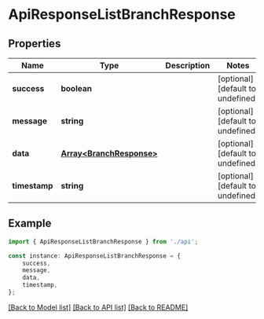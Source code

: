 # ApiResponseListBranchResponse


## Properties

Name | Type | Description | Notes
------------ | ------------- | ------------- | -------------
**success** | **boolean** |  | [optional] [default to undefined]
**message** | **string** |  | [optional] [default to undefined]
**data** | [**Array&lt;BranchResponse&gt;**](BranchResponse.md) |  | [optional] [default to undefined]
**timestamp** | **string** |  | [optional] [default to undefined]

## Example

```typescript
import { ApiResponseListBranchResponse } from './api';

const instance: ApiResponseListBranchResponse = {
    success,
    message,
    data,
    timestamp,
};
```

[[Back to Model list]](../README.md#documentation-for-models) [[Back to API list]](../README.md#documentation-for-api-endpoints) [[Back to README]](../README.md)
